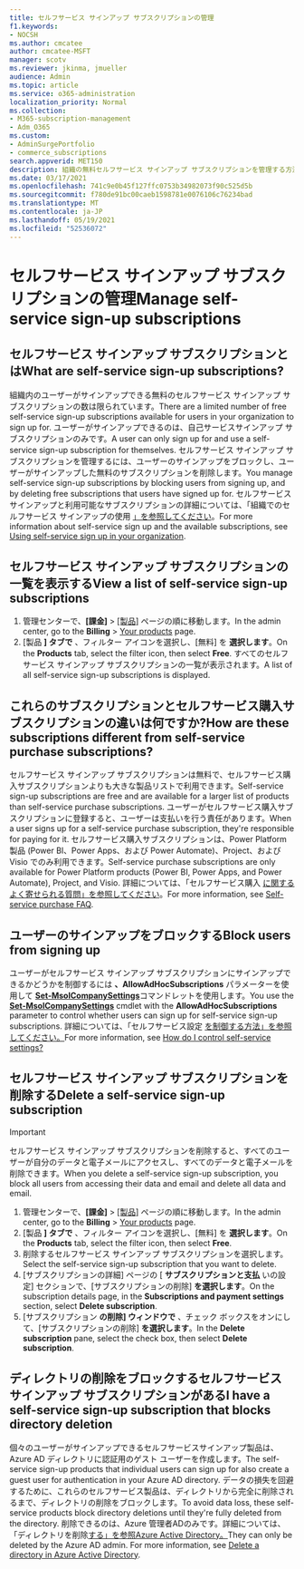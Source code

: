 ```yaml
---
title: セルフサービス サインアップ サブスクリプションの管理
f1.keywords:
- NOCSH
ms.author: cmcatee
author: cmcatee-MSFT
manager: scotv
ms.reviewer: jkinma, jmueller
audience: Admin
ms.topic: article
ms.service: o365-administration
localization_priority: Normal
ms.collection:
- M365-subscription-management
- Adm_O365
ms.custom:
- AdminSurgePortfolio
- commerce_subscriptions
search.appverid: MET150
description: 組織の無料セルフサービス サインアップ サブスクリプションを管理する方法について学習します。
ms.date: 03/17/2021
ms.openlocfilehash: 741c9e0b45f127ffc0753b34982073f90c525d5b
ms.sourcegitcommit: f780de91bc00caeb1598781e0076106c76234bad
ms.translationtype: MT
ms.contentlocale: ja-JP
ms.lasthandoff: 05/19/2021
ms.locfileid: "52536072"
---
```

# <a name="manage-self-service-sign-up-subscriptions"></a><span data-ttu-id="71b76-103">セルフサービス サインアップ サブスクリプションの管理</span><span class="sxs-lookup"><span data-stu-id="71b76-103">Manage self-service sign-up subscriptions</span></span>

## <a name="what-are-self-service-sign-up-subscriptions"></a><span data-ttu-id="71b76-104">セルフサービス サインアップ サブスクリプションとは</span><span class="sxs-lookup"><span data-stu-id="71b76-104">What are self-service sign-up subscriptions?</span></span>

<span data-ttu-id="71b76-105">組織内のユーザーがサインアップできる無料のセルフサービス サインアップ サブスクリプションの数は限られています。</span><span class="sxs-lookup"><span data-stu-id="71b76-105">There are a limited number of free self-service sign-up subscriptions available for users in your organization to sign up for.</span></span> <span data-ttu-id="71b76-106">ユーザーがサインアップできるのは、自己サービスサインアップ サブスクリプションのみです。</span><span class="sxs-lookup"><span data-stu-id="71b76-106">A user can only sign up for and use a self-service sign-up subscription for themselves.</span></span> <span data-ttu-id="71b76-107">セルフサービス サインアップ サブスクリプションを管理するには、ユーザーのサインアップをブロックし、ユーザーがサインアップした無料のサブスクリプションを削除します。</span><span class="sxs-lookup"><span data-stu-id="71b76-107">You manage self-service sign-up subscriptions by blocking users from signing up, and by deleting free subscriptions that users have signed up for.</span></span> <span data-ttu-id="71b76-108">セルフサービス サインアップと利用可能なサブスクリプションの詳細については、「組織でのセルフサービス サインアップの使用 [」を参照してください](../../admin/misc/self-service-sign-up.md)。</span><span class="sxs-lookup"><span data-stu-id="71b76-108">For more information about self-service sign up and the available subscriptions, see [Using self-service sign up in your organization](../../admin/misc/self-service-sign-up.md).</span></span>

## <a name="view-a-list-of-self-service-sign-up-subscriptions"></a><span data-ttu-id="71b76-109">セルフサービス サインアップ サブスクリプションの一覧を表示する</span><span class="sxs-lookup"><span data-stu-id="71b76-109">View a list of self-service sign-up subscriptions</span></span>

1. <span data-ttu-id="71b76-110">管理センターで、**[課金]** > <a href="https://go.microsoft.com/fwlink/p/?linkid=842054" target="_blank">[製品]</a> ページの順に移動します。</span><span class="sxs-lookup"><span data-stu-id="71b76-110">In the admin center, go to the **Billing** > <a href="https://go.microsoft.com/fwlink/p/?linkid=842054" target="_blank">Your products</a> page.</span></span>
2. <span data-ttu-id="71b76-111">[製品 **] タブで** 、フィルター アイコンを選択し、[無料] を **選択します**。</span><span class="sxs-lookup"><span data-stu-id="71b76-111">On the **Products** tab, select the filter icon, then select **Free**.</span></span> <span data-ttu-id="71b76-112">すべてのセルフサービス サインアップ サブスクリプションの一覧が表示されます。</span><span class="sxs-lookup"><span data-stu-id="71b76-112">A list of all self-service sign-up subscriptions is displayed.</span></span>

## <a name="how-are-these-subscriptions-different-from-self-service-purchase-subscriptions"></a><span data-ttu-id="71b76-113">これらのサブスクリプションとセルフサービス購入サブスクリプションの違いは何ですか?</span><span class="sxs-lookup"><span data-stu-id="71b76-113">How are these subscriptions different from self-service purchase subscriptions?</span></span>

<span data-ttu-id="71b76-114">セルフサービス サインアップ サブスクリプションは無料で、セルフサービス購入サブスクリプションよりも大きな製品リストで利用できます。</span><span class="sxs-lookup"><span data-stu-id="71b76-114">Self-service sign-up subscriptions are free and are available for a larger list of products than self-service purchase subscriptions.</span></span> <span data-ttu-id="71b76-115">ユーザーがセルフサービス購入サブスクリプションに登録すると、ユーザーは支払いを行う責任があります。</span><span class="sxs-lookup"><span data-stu-id="71b76-115">When a user signs up for a self-service purchase subscription, they're responsible for paying for it.</span></span> <span data-ttu-id="71b76-116">セルフサービス購入サブスクリプションは、Power Platform 製品 (Power BI、Power Apps、および Power Automate)、Project、および Visio でのみ利用できます。</span><span class="sxs-lookup"><span data-stu-id="71b76-116">Self-service purchase subscriptions are only available for Power Platform products (Power BI, Power Apps, and Power Automate), Project, and Visio.</span></span> <span data-ttu-id="71b76-117">詳細については、「セルフサービス購入 [に関するよく寄せられる質問」を参照してください](self-service-purchase-faq.yml)。</span><span class="sxs-lookup"><span data-stu-id="71b76-117">For more information, see [Self-service purchase FAQ](self-service-purchase-faq.yml).</span></span>

## <a name="block-users-from-signing-up"></a><span data-ttu-id="71b76-118">ユーザーのサインアップをブロックする</span><span class="sxs-lookup"><span data-stu-id="71b76-118">Block users from signing up</span></span>

<span data-ttu-id="71b76-119">ユーザーがセルフサービス サインアップ サブスクリプションにサインアップできるかどうかを制御するには **、AllowAdHocSubscriptions** パラメーターを使用して [**Set-MsolCompanySettings**](/powershell/module/msonline/set-msolcompanysettings?preserve-view=true&view=azureadps-1.0)コマンドレットを使用します。</span><span class="sxs-lookup"><span data-stu-id="71b76-119">You use the [**Set-MsolCompanySettings**](/powershell/module/msonline/set-msolcompanysettings?preserve-view=true&view=azureadps-1.0) cmdlet with the **AllowAdHocSubscriptions** parameter to control whether users can sign up for self-service sign-up subscriptions.</span></span> <span data-ttu-id="71b76-120">詳細については、「セルフサービス設定 [を制御する方法」を参照してください。](/azure/active-directory/users-groups-roles/directory-self-service-signup#how-do-i-control-self-service-settings)</span><span class="sxs-lookup"><span data-stu-id="71b76-120">For more information, see [How do I control self-service settings?](/azure/active-directory/users-groups-roles/directory-self-service-signup#how-do-i-control-self-service-settings)</span></span>

## <a name="delete-a-self-service-sign-up-subscription"></a><span data-ttu-id="71b76-121">セルフサービス サインアップ サブスクリプションを削除する</span><span class="sxs-lookup"><span data-stu-id="71b76-121">Delete a self-service sign-up subscription</span></span>

> [!IMPORTANT]
> <span data-ttu-id="71b76-122">セルフサービス サインアップ サブスクリプションを削除すると、すべてのユーザーが自分のデータと電子メールにアクセスし、すべてのデータと電子メールを削除できます。</span><span class="sxs-lookup"><span data-stu-id="71b76-122">When you delete a self-service sign-up subscription, you block all users from accessing their data and email and delete all data and email.</span></span>

1. <span data-ttu-id="71b76-123">管理センターで、**[課金]** > <a href="https://go.microsoft.com/fwlink/p/?linkid=842054" target="_blank">[製品]</a> ページの順に移動します。</span><span class="sxs-lookup"><span data-stu-id="71b76-123">In the admin center, go to the **Billing** > <a href="https://go.microsoft.com/fwlink/p/?linkid=842054" target="_blank">Your products</a> page.</span></span>
2. <span data-ttu-id="71b76-124">[製品 **] タブで** 、フィルター アイコンを選択し、[無料] を **選択します**。</span><span class="sxs-lookup"><span data-stu-id="71b76-124">On the **Products** tab, select the filter icon, then select **Free**.</span></span>
3. <span data-ttu-id="71b76-125">削除するセルフサービス サインアップ サブスクリプションを選択します。</span><span class="sxs-lookup"><span data-stu-id="71b76-125">Select the self-service sign-up subscription that you want to delete.</span></span> 
4. <span data-ttu-id="71b76-126">[サブスクリプションの詳細] ページの [ **サブスクリプションと支払** いの設定] セクションで、[サブスクリプションの削除] **を選択します**。</span><span class="sxs-lookup"><span data-stu-id="71b76-126">On the subscription details page, in the **Subscriptions and payment settings** section, select **Delete subscription**.</span></span>
5. <span data-ttu-id="71b76-127">[サブスクリプション **の削除] ウィンドウで** 、チェック ボックスをオンにして、[サブスクリプションの削除] **を選択します**。</span><span class="sxs-lookup"><span data-stu-id="71b76-127">In the **Delete subscription** pane, select the check box, then select **Delete subscription**.</span></span>

## <a name="i-have-a-self-service-sign-up-subscription-that-blocks-directory-deletion"></a><span data-ttu-id="71b76-128">ディレクトリの削除をブロックするセルフサービス サインアップ サブスクリプションがある</span><span class="sxs-lookup"><span data-stu-id="71b76-128">I have a self-service sign-up subscription that blocks directory deletion</span></span>

<span data-ttu-id="71b76-129">個々のユーザーがサインアップできるセルフサービスサインアップ製品は、Azure AD ディレクトリに認証用のゲスト ユーザーを作成します。</span><span class="sxs-lookup"><span data-stu-id="71b76-129">The self-service sign-up products that individual users can sign up for also create a guest user for authentication in your Azure AD directory.</span></span> <span data-ttu-id="71b76-130">データの損失を回避するために、これらのセルフサービス製品は、ディレクトリから完全に削除されるまで、ディレクトリの削除をブロックします。</span><span class="sxs-lookup"><span data-stu-id="71b76-130">To avoid data loss, these self-service products block directory deletions until they're fully deleted from the directory.</span></span> <span data-ttu-id="71b76-131">削除できるのは、Azure 管理者ADのみです。詳細については、「ディレクトリを削除[する」を参照Azure Active Directory。](/azure/active-directory/users-groups-roles/directory-delete-howto)</span><span class="sxs-lookup"><span data-stu-id="71b76-131">They can only be deleted by the Azure AD admin. For more information, see [Delete a directory in Azure Active Directory](/azure/active-directory/users-groups-roles/directory-delete-howto).</span></span>
